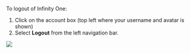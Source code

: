 To logout of Infinity One:
1. Click on the account box (top left where your username and avatar is shown)
2. Select **Logout** from the left navigation bar.

![](/images/Infinity-logout.png)
